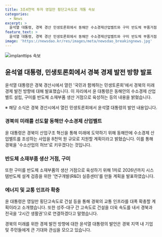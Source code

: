 ```yaml
---
title: 3조4천억 투자 영일만 횡단고속도로 개통 속보
categories:
  - News
excerpt: >
  윤석열 대통령, 경북 경산 민생토론회에서 동해안 수소경제산업벨트와 구미 반도체 부품거점 등 경지 발전 정책 발표. 3조4천억원 규모의 영일만 횡단고속도로 건설과 3천억원 규모의 소형모듈원자로(SMR) 국가산업단지 조성 등 새로운 인프라 확보 계획 발표. 또한 스타트업 파크와 스마트팜 지원 등 경북을 혁신과 발전의 중심으로 키우겠다는 계획도 소개.
feature_text: >
  윤석열 대통령, 경북 경산 민생토론회에서 동해안 수소경제산업벨트와 구미 반도체 부품거점 등 경지 발전 정책 발표. 3조4천억원 규모의 영일만 횡단고속도로 건설과 3천억원 규모의 소형모듈원자로(SMR) 국가산업단지 조성 등 새로운 인프라 확보 계획 발표. 또한 스타트업 파크와 스마트팜 지원 등 경북을 혁신과 발전의 중심으로 키우겠다는 계획도 소개.
image: 'https://newsdao.kr/res/images/meta/newsdao_breakingnews.jpg'
---
```


<p><img src="https://newsdao.kr/res/images/meta/newsdao_breakingnews.jpg" alt="implanttips 속보" /></p>

<h2 data-ke-size="size26">윤석열 대통령, 민생토론회에서 경북 경제 발전 방향 발표</h2>

<p>윤석열 대통령은 경북 경산시에서 열린 '국민과 함께하는 민생토론회'에서 경북의 미래 경제 발전 방향에 대해 발표했습니다. 이 자리에서 윤 대통령은 동해안의 수소경제 산업벨트 설립, 구미를 반도체 소재부품 생산 거점으로 육성하는 등의 내용을 밝혔습니다.</p>

<p data-ke-size="size16">※ 해당 소식은 경북 경산시에서 열린 민생토론회에서 윤석열 대통령의 발언 내용입니다.</p>

<h3><b>경북의 미래를 선도할 동해안 수소경제 산업벨트</b></h3>

<p>윤 대통령은 경북이 산업구조 혁신을 통해 미래에 도약하기 위해 동해안에 수소경제 산업벨트를 조성하는 사업을 8천억 원 규모로 지원할 계획이라고 밝혔습니다. 이를 통해 경북을 '수소산업의 허브'로 키우겠다는 것입니다.</p>

<h3><b>반도체 소재부품 생산 거점, 구미</b></h3>

<p>또한 구미를 반도체 소재부품의 생산 거점으로 육성하기 위해 1차로 2026년까지 시스템반도체 설계 검증을 위한 '연구개발(R&amp;D) 실증센터'를 만들 계획을 발표하였습니다.</p>

<h3><b>에너지 및 교통 인프라 확충</b></h3>

<p>윤 대통령은 영일만 횡단고속도로 건설 등을 통해 경북의 교통 인프라를 대폭 확충할 계획이라고 소개했습니다. 또한 성주-대구 간 고속도로 건설을 더욱 속도를 내서 경북과 전국을 '2시간 생활권'으로 연결하겠다고 말했습니다.</p>

<p>경북의 미래를 위한 경제 발전 방향에 대한 윤석열 대통령의 발언은 경북 지역 내 기업 및 주민들에게 큰 기대와 관심을 모으고 있습니다.</p>

